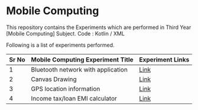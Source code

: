 # Mobile Computing
 
This repository contains the Experiments which are performed in Third Year [Mobile Computing] Subject.
Code : Kotlin / XML

Following is a list of experiments performed.

| Sr No | Mobile Computing Experiment Title        | Experiment Links               |
|-------|------------------------------------------|--------------------------------|
| 1     | Bluetooth network with application       | [Link](#)                      |
| 2     | Canvas Drawing                           | [Link](#)                      |
| 3     | GPS location information                 | [Link](#)                      |
| 4     | Income tax/loan EMI calculator           | [Link](#)                      |

